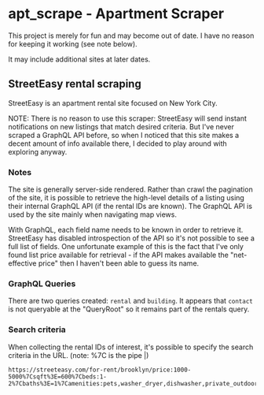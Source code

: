 # apt_scrape - Apartment Scraper

This project is merely for fun and may become out of date. I have no reason for keeping it working (see note below). 

It may include additional sites at later dates.

## StreetEasy rental scraping
StreetEasy is an apartment rental site focused on New York City.

NOTE: There is no reason to use this scraper: StreetEasy will send instant notifications on new listings that match desired criteria. But I've never scraped a GraphQL API before, so when I noticed that this site makes a decent amount of info available there, I decided to play around with exploring anyway.

### Notes
The site is generally server-side rendered. Rather than crawl the pagination of the site, it is possible to retrieve the high-level details of a listing using their internal GraphQL API (if the rental IDs are known). The GraphQL API is used by the site mainly when navigating map views. 

With GraphQL, each field name needs to be known in order to retrieve it. StreetEasy has disabled introspection of the API so it's not possible to see a full list of fields. One unfortunate example of this is the fact that I've only found list price available for retrieval - if the API makes available the "net-effective price" then I haven't been able to guess its name.

### GraphQL Queries
There are two queries created: `rental` and `building`. It appears that `contact` is not queryable at the "QueryRoot" so it remains part of the rentals query.

### Search criteria
When collecting the rental IDs of interest, it's possible to specify the search criteria in the URL. (note: %7C is the pipe |)

```
https://streeteasy.com/for-rent/brooklyn/price:1000-5000%7Csqft%3E=600%7Cbeds:1-2%7Cbaths%3E=1%7Camenities:pets,washer_dryer,dishwasher,private_outdoor_space
```